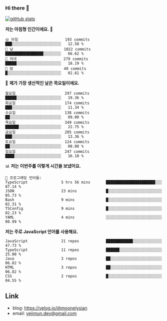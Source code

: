 ### Hi there 👋

<!--
**moonelysian/moonelysian** is a ✨ _special_ ✨ repository because its `README.md` (this file) appears on your GitHub profile.

Here are some ideas to get you started:

- 🔭 I’m currently working on ...
- 🌱 I’m currently learning ...
- 👯 I’m looking to collaborate on ...
- 🤔 I’m looking for help with ...
- 💬 Ask me about ...
- 📫 How to reach me: ...
- 😄 Pronouns: ...
- ⚡ Fun fact: ...
-->

<!-- [![wakatime stats](https://github-readme-stats.vercel.app/api/wakatime?username=moonelysian)](https://github.com/anuraghazra/github-readme-stats) -->

[![gitHub stats](https://github-readme-stats.vercel.app/api?username=moonelysian&show_icons=true)](https://github.com/anuraghazra/github-readme-stats)

<!--START_SECTION:waka-->
**저는 아침형 인간이에요. 🐤** 

```text
🌞 아침                     193 commits         ███░░░░░░░░░░░░░░░░░░░░░░   12.58 % 
🌆 낮　                     1022 commits        █████████████████░░░░░░░░   66.62 % 
🌃 저녁                     279 commits         █████░░░░░░░░░░░░░░░░░░░░   18.19 % 
🌙 밤　                     40 commits          █░░░░░░░░░░░░░░░░░░░░░░░░   02.61 % 
```
📅 **제가 가장 생산적인 날은 목요일이에요.** 

```text
월요일                      297 commits         █████░░░░░░░░░░░░░░░░░░░░   19.36 % 
화요일                      174 commits         ███░░░░░░░░░░░░░░░░░░░░░░   11.34 % 
수요일                      138 commits         ██░░░░░░░░░░░░░░░░░░░░░░░   09.00 % 
목요일                      349 commits         ██████░░░░░░░░░░░░░░░░░░░   22.75 % 
금요일                      205 commits         ███░░░░░░░░░░░░░░░░░░░░░░   13.36 % 
토요일                      124 commits         ██░░░░░░░░░░░░░░░░░░░░░░░   08.08 % 
일요일                      247 commits         ████░░░░░░░░░░░░░░░░░░░░░   16.10 % 
```


📊 **저는 이번주를 이렇게 시간을 보냈어요.** 

```text
💬 프로그래밍 언어들: 
TypeScript               5 hrs 56 mins       ██████████████████████░░░   87.14 % 
JSON                     23 mins             █░░░░░░░░░░░░░░░░░░░░░░░░   05.73 % 
Bash                     9 mins              █░░░░░░░░░░░░░░░░░░░░░░░░   02.31 % 
TSConfig                 9 mins              █░░░░░░░░░░░░░░░░░░░░░░░░   02.23 % 
YAML                     4 mins              ░░░░░░░░░░░░░░░░░░░░░░░░░   00.99 % 
```

**저는 주로 JavaScript 언어를 사용해요.** 

```text
JavaScript               21 repos            ████████████░░░░░░░░░░░░░   47.73 % 
TypeScript               11 repos            ██████░░░░░░░░░░░░░░░░░░░   25.00 % 
Java                     3 repos             ██░░░░░░░░░░░░░░░░░░░░░░░   06.82 % 
HTML                     3 repos             ██░░░░░░░░░░░░░░░░░░░░░░░   06.82 % 
CSS                      2 repos             █░░░░░░░░░░░░░░░░░░░░░░░░   04.55 % 
```




<!--END_SECTION:waka-->


## Link
- blog: https://velog.io/@moonelysian
- email: yejimun.dev@gmail.com
